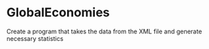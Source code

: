 # GlobalEconomies
Create a program that takes the data from the XML file and generate necessary statistics
